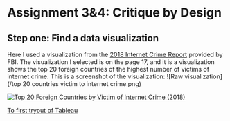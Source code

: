 # Assignment 3&4: Critique by Design
## Step one: Find a data visualization
Here I used a visualization from the [2018 Internet Crime Report](https://www.ic3.gov/Media/PDF/AnnualReport/2018_IC3Report.pdf) provided by FBI.
The visualization I selected is on the page 17, and it is a visualization shows the top 20 foreign countries of the highest number of victims of internet crime.
This is a screenshot of the visualization:
![Raw visualization](/top 20 countries victim to internet crime.png)







<div class='tableauPlaceholder' id='viz1636340862234' style='position: relative'><noscript><a href='#'><img alt='Top 20 Foreign Countries by Victim of Internet Crime (2018) ' src='https:&#47;&#47;public.tableau.com&#47;static&#47;images&#47;In&#47;InternetCrimeVictim&#47;Sheet1&#47;1_rss.png' style='border: none' /></a></noscript><object class='tableauViz'  style='display:none;'><param name='host_url' value='https%3A%2F%2Fpublic.tableau.com%2F' /> <param name='embed_code_version' value='3' /> <param name='site_root' value='' /><param name='name' value='InternetCrimeVictim&#47;Sheet1' /><param name='tabs' value='no' /><param name='toolbar' value='yes' /><param name='static_image' value='https:&#47;&#47;public.tableau.com&#47;static&#47;images&#47;In&#47;InternetCrimeVictim&#47;Sheet1&#47;1.png' /> <param name='animate_transition' value='yes' /><param name='display_static_image' value='yes' /><param name='display_spinner' value='yes' /><param name='display_overlay' value='yes' /><param name='display_count' value='yes' /><param name='language' value='en-US' /><param name='filter' value='publish=yes' /></object></div>
<script type='text/javascript'>                    
  var divElement = document.getElementById('viz1636340862234');                   
  var vizElement = divElement.getElementsByTagName('object')[0];                    
  vizElement.style.width='100%';vizElement.style.height=(divElement.offsetWidth*0.75)+'px';                    
  var scriptElement = document.createElement('script');                    
  scriptElement.src = 'https://public.tableau.com/javascripts/api/viz_v1.js';                    
  vizElement.parentNode.insertBefore(scriptElement, vizElement);                
</script>

[To first tryout of Tableau](/Tableau.md)
